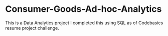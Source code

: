 # Consumer-Goods-Ad-hoc-Analytics
  This is a Data Analytics project I completed this using SQL as of Codebasics resume project challenge.
